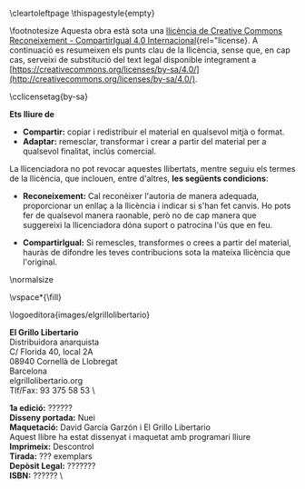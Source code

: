 \cleartoleftpage
\thispagestyle{empty}

\footnotesize
Aquesta obra està sota una [llicència de Creative Commons Reconeixement - CompartirIgual 4.0 Internacional](http://creativecommons.org/licenses/by-sa/4.0/){rel="license}.
A continuació es resumeixen els punts clau de la llicència,
sense que, en cap cas, serveixi de substitució del text legal
disponible integrament a [https://creativecommons.org/licenses/by-sa/4.0/](http://creativecommons.org/licenses/by-sa/4.0/).

\cclicensetag{by-sa}

**Ets lliure de**

- **Compartir:** copiar i redistribuir el material en qualsevol mitjà o format.
- **Adaptar:** remesclar, transformar i crear a partir del material per a qualsevol finalitat, inclús comercial.


La llicenciadora no pot revocar aquestes llibertats, mentre seguiu els termes de la llicència,
que inclouen, entre d'altres, **les següents condicions**:

- **Reconeixement:**
Cal reconèixer l'autoria de manera adequada, proporcionar un enllaç a la llicència i indicar si s'han fet canvis.
Ho pots fer de qualsevol manera raonable, però no de cap manera que suggereixi la llicenciadora dóna suport o patrocina l'ús que en feu.

- **CompartirIgual:**
Si remescles, transformes o crees a partir del material,
hauràs de difondre les teves contribucions sota la mateixa llicència que l'original.

\normalsize

\vspace*{\fill}


\logoeditora{images/elgrillolibertario}

**El Grillo Libertario** \
Distribuidora anarquista \
C/ Florida 40, local 2A  \
08940 Cornellà de Llobregat  \
Barcelona  \
elgrillolibertario.org  \
Tlf/Fax: 93 375 58 53  \

**1a edició:** ?????? \
**Disseny portada:** Nuei \
**Maquetació:** David García Garzón i El Grillo Libertario  \
Aquest llibre ha estat dissenyat i maquetat amb programari lliure \
**Imprimeix:** Descontrol   \
**Tirada:** ??? exemplars  \
**Depòsit Legal:** ??????? \
**ISBN:** ??????  \



